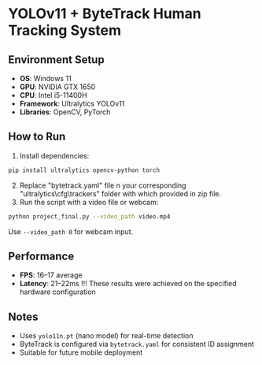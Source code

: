 
# YOLOv11 + ByteTrack Human Tracking System

## Environment Setup

- **OS**: Windows 11  
- **GPU**: NVIDIA GTX 1650  
- **CPU**: Intel i5-11400H  
- **Framework**: Ultralytics YOLOv11  
- **Libraries**: OpenCV, PyTorch

## How to Run

1. Install dependencies:
```bash
pip install ultralytics opencv-python torch
```
2. Replace "bytetrack.yaml" file n your corresponding "ultralytics\cfg\trackers" folder with which provided in zip file.
3. Run the script with a video file or webcam:
```bash
python project_final.py --video_path video.mp4
```

Use `--video_path 0` for webcam input.

## Performance

- **FPS**: 16–17 average
- **Latency**: 21–22ms !!! These results were achieved on the specified hardware configuration

## Notes

- Uses `yolo11n.pt` (nano model) for real-time detection
- ByteTrack is configured via `bytetrack.yaml` for consistent ID assignment
- Suitable for future mobile deployment
